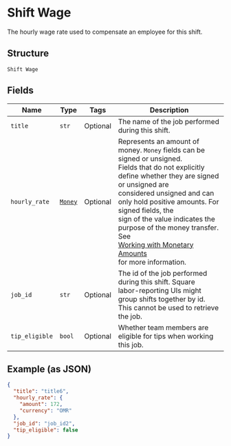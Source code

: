 
# Shift Wage

The hourly wage rate used to compensate an employee for this shift.

## Structure

`Shift Wage`

## Fields

| Name | Type | Tags | Description |
|  --- | --- | --- | --- |
| `title` | `str` | Optional | The name of the job performed during this shift. |
| `hourly_rate` | [`Money`](../../doc/models/money.md) | Optional | Represents an amount of money. `Money` fields can be signed or unsigned.<br>Fields that do not explicitly define whether they are signed or unsigned are<br>considered unsigned and can only hold positive amounts. For signed fields, the<br>sign of the value indicates the purpose of the money transfer. See<br>[Working with Monetary Amounts](https://developer.squareup.com/docs/build-basics/working-with-monetary-amounts)<br>for more information. |
| `job_id` | `str` | Optional | The id of the job performed during this shift. Square<br>labor-reporting UIs might group shifts together by id. This cannot be used to retrieve the job. |
| `tip_eligible` | `bool` | Optional | Whether team members are eligible for tips when working this job. |

## Example (as JSON)

```json
{
  "title": "title6",
  "hourly_rate": {
    "amount": 172,
    "currency": "OMR"
  },
  "job_id": "job_id2",
  "tip_eligible": false
}
```

